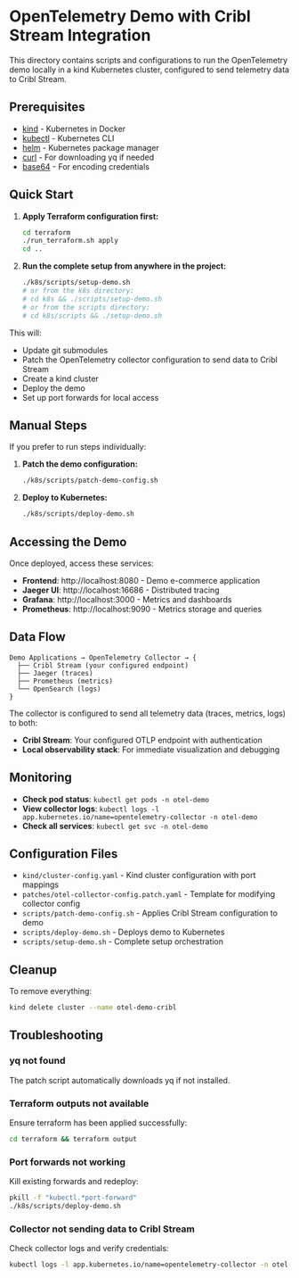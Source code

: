 # OpenTelemetry Demo with Cribl Stream Integration

This directory contains scripts and configurations to run the OpenTelemetry demo locally in a kind Kubernetes cluster, configured to send telemetry data to Cribl Stream.

## Prerequisites

- [kind](https://kind.sigs.k8s.io/docs/user/quick-start/#installation) - Kubernetes in Docker
- [kubectl](https://kubernetes.io/docs/tasks/tools/) - Kubernetes CLI
- [helm](https://helm.sh/docs/intro/install/) - Kubernetes package manager
- [curl](https://curl.se/) - For downloading yq if needed
- [base64](https://www.gnu.org/software/coreutils/) - For encoding credentials

## Quick Start

1. **Apply Terraform configuration first:**
   ```bash
   cd terraform
   ./run_terraform.sh apply
   cd ..
   ```

2. **Run the complete setup from anywhere in the project:**
   ```bash
   ./k8s/scripts/setup-demo.sh
   # or from the k8s directory:
   # cd k8s && ./scripts/setup-demo.sh
   # or from the scripts directory:
   # cd k8s/scripts && ./setup-demo.sh
   ```

This will:
- Update git submodules
- Patch the OpenTelemetry collector configuration to send data to Cribl Stream
- Create a kind cluster
- Deploy the demo
- Set up port forwards for local access

## Manual Steps

If you prefer to run steps individually:

1. **Patch the demo configuration:**
   ```bash
   ./k8s/scripts/patch-demo-config.sh
   ```

2. **Deploy to Kubernetes:**
   ```bash
   ./k8s/scripts/deploy-demo.sh
   ```

## Accessing the Demo

Once deployed, access these services:

- **Frontend**: http://localhost:8080 - Demo e-commerce application
- **Jaeger UI**: http://localhost:16686 - Distributed tracing
- **Grafana**: http://localhost:3000 - Metrics and dashboards  
- **Prometheus**: http://localhost:9090 - Metrics storage and queries

## Data Flow

```
Demo Applications → OpenTelemetry Collector → {
  ├── Cribl Stream (your configured endpoint)
  ├── Jaeger (traces)
  ├── Prometheus (metrics)
  └── OpenSearch (logs)
}
```

The collector is configured to send all telemetry data (traces, metrics, logs) to both:
- **Cribl Stream**: Your configured OTLP endpoint with authentication
- **Local observability stack**: For immediate visualization and debugging

## Monitoring

- **Check pod status**: `kubectl get pods -n otel-demo`
- **View collector logs**: `kubectl logs -l app.kubernetes.io/name=opentelemetry-collector -n otel-demo`
- **Check all services**: `kubectl get svc -n otel-demo`

## Configuration Files

- `kind/cluster-config.yaml` - Kind cluster configuration with port mappings
- `patches/otel-collector-config.patch.yaml` - Template for modifying collector config
- `scripts/patch-demo-config.sh` - Applies Cribl Stream configuration to demo
- `scripts/deploy-demo.sh` - Deploys demo to Kubernetes
- `scripts/setup-demo.sh` - Complete setup orchestration

## Cleanup

To remove everything:
```bash
kind delete cluster --name otel-demo-cribl
```

## Troubleshooting

### yq not found
The patch script automatically downloads yq if not installed.

### Terraform outputs not available
Ensure terraform has been applied successfully:
```bash
cd terraform && terraform output
```

### Port forwards not working
Kill existing forwards and redeploy:
```bash
pkill -f "kubectl.*port-forward"
./k8s/scripts/deploy-demo.sh
```

### Collector not sending data to Cribl Stream
Check collector logs and verify credentials:
```bash
kubectl logs -l app.kubernetes.io/name=opentelemetry-collector -n otel-demo -f
```